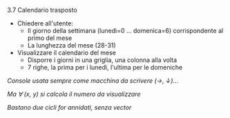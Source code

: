 3.7 Calendario trasposto

* Chiedere all'utente:
  * Il giorno della settimana (lunedì=0 ... domenica=6) corrispondente al primo del mese
  * La lunghezza del mese (28-31)
* Visualizzare il calendario del mese
  * Disporre i giorni in una griglia, una colonna alla volta
  * 7 righe, la prima per i lunedì, l'ultima per le domeniche

_Console usata sempre come macchina da scrivere (→, ↓)..._

_Ma ∀ (x, y) si calcola il numero da visualizzare_

_Bastano due cicli for annidati, senza vector_

